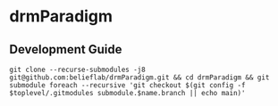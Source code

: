 # drmParadigm

## Development Guide
```
git clone --recurse-submodules -j8 git@github.com:belieflab/drmParadigm.git && cd drmParadigm && git submodule foreach --recursive 'git checkout $(git config -f $toplevel/.gitmodules submodule.$name.branch || echo main)'
```
